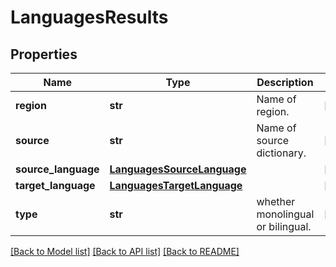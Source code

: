 # LanguagesResults

## Properties
Name | Type | Description | Notes
------------ | ------------- | ------------- | -------------
**region** | **str** | Name of region. | [optional] 
**source** | **str** | Name of source dictionary. | [optional] 
**source_language** | [**LanguagesSourceLanguage**](LanguagesSourceLanguage.md) |  | [optional] 
**target_language** | [**LanguagesTargetLanguage**](LanguagesTargetLanguage.md) |  | [optional] 
**type** | **str** | whether monolingual or bilingual. | [optional] 

[[Back to Model list]](../README.md#documentation-for-models) [[Back to API list]](../README.md#documentation-for-api-endpoints) [[Back to README]](../README.md)


